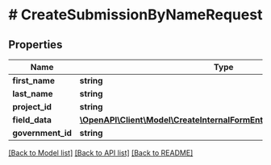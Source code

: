 # # CreateSubmissionByNameRequest

## Properties

Name | Type | Description | Notes
------------ | ------------- | ------------- | -------------
**first_name** | **string** |  |
**last_name** | **string** |  |
**project_id** | **string** |  |
**field_data** | [**\OpenAPI\Client\Model\CreateInternalFormEntryRequestFieldDataInner[]**](CreateInternalFormEntryRequestFieldDataInner.md) |  |
**government_id** | **string** |  | [optional]

[[Back to Model list]](../../README.md#models) [[Back to API list]](../../README.md#endpoints) [[Back to README]](../../README.md)
